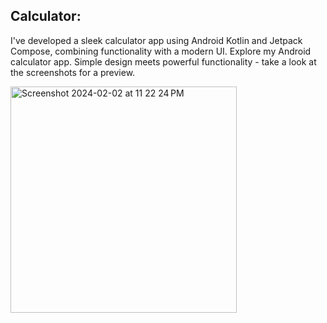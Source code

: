 ## Calculator:

I've developed a sleek calculator app using Android Kotlin and Jetpack Compose, combining functionality with a modern UI.
Explore my Android calculator app. Simple design meets powerful functionality - take a look at the screenshots for a preview.

<img width="362" alt="Screenshot 2024-02-02 at 11 22 24 PM" src="https://github.com/muhammadusman19375/CalculatorApp/assets/109895179/ab34fa24-bf51-4ed7-9289-8f906160060d">
